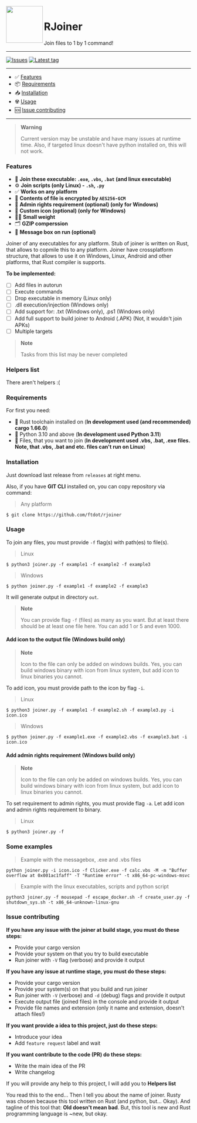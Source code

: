 
<img align="left" width="100px" src="https://github.com/ftdot/rjoiner/blob/master/icon.ico?raw=true" />
<h1><strong>RJoiner</strong></h1>
<p>Join files to 1 by 1 command!</p>

---

[![Issues](https://img.shields.io/github/issues/ftdot/rjoiner?style=for-the-badge)](https://github.com/ftdot/rjoiner/issues)
[![Latest tag](https://img.shields.io/github/v/tag/ftdot/rjoiner?style=for-the-badge)](https://github.com/ftdot/rjoiner/tags)

---

- ✅ [Features](#features)
- 📦 [Requirements](#requirements)
- 📥 [Installation](#installation)
- ☢️ [Usage](#usage)
- 🆘 [Issue contributing](#issue-contributing)

---

> **Warning**
>
> Current version may be unstable and have many issues at runtime time.
> Also, if targeted linux doesn't have python installed on, this will not
> work.


### Features

* 📁 **Join these executable: ``.exe``, ``.vbs``, ``.bat`` (and linux executable)**
* ⚙️ **Join scripts (only Linux) - ``.sh``, ``.py``**
* ✅ **Works on any platform**
* 🔐 **Contents of file is encrypted by ``AES256-GCM``**
* 👤 **Admin rights requirement (optional) (only for Windows)**
* 🌆 **Custom icon (optional) (only for Windows)**
* 🤏🏿 **Small weight**
* 🗂 **GZIP comperssion**
* 📜 **Message box on run (optional)**

Joiner of any executables for any platform. Stub of joiner is written on Rust,
that allows to copmile this to any platform. Joiner have crossplatform structure,
that allows to use it on Windows, Linux, Android and other platforms, that Rust
compiler is supports.

**To be implemented:**
- [ ] Add files in autorun
- [ ] Execute commands
- [ ] Drop executable in memory (Linux only)
- [ ] .dll execution/injection (Windows only)
- [ ] Add support for: .txt (Windows only), .ps1 (Windows only)
- [ ] Add full support to build joiner to Android (.APK) (Not, it wouldn't join APKs) 
- [ ] Multiple targets

> **Note**
>
> Tasks from this list may be never completed


### Helpers list

There aren't helpers :(


### Requirements

For first you need:
- 🔧 Rust toolchain installed on (**In development used (and recommended) cargo 1.66.0**)
- 🐍 Python 3.10 and above (**In development used Python 3.11**)
- 📑 Files, that you want to join (**In development used .vbs, .bat, .exe files. Note, that .vbs, .bat and etc. files can't run on Linux**)


### Installation

Just download last release from `releases` at right menu.

Also, if you have **GIT CLI** installed on, you can copy repository via command:

> Any platform

```shell
$ git clone https://github.com/ftdot/rjoiner
```


### Usage

To join any files, you must provide `-f` flag(s) with path(es) to file(s).

> Linux

```shell
$ python3 joiner.py -f example1 -f example2 -f example3
```

> Windows

```shell
$ python joiner.py -f example1 -f example2 -f example3
```

It will generate output in directory `out`.

> **Note**
>
> You can provide flag `-f` (files) as many as you want. But at least there
> should be at least one file here. You can add 1 or 5 and even 1000.


#### Add icon to the output file (Windows build only)

> **Note**
>
> Icon to the file can only be added on windows builds. Yes, you can build windows
> binary with icon from linux system, but add icon to linux binaries you cannot.

To add icon, you must provide path to the icon by flag `-i`.

> Linux

```shell
$ python3 joiner.py -f example1 -f example2.sh -f example3.py -i icon.ico
```

> Windows

```shell
$ python joiner.py -f example1.exe -f example2.vbs -f example3.bat -i icon.ico
```


#### Add admin rights requirement (Windows build only)

> **Note**
>
> Icon to the file can only be added on windows builds.
> Yes, you can build windows binary with icon from linux system,
> but add icon to linux binaries you cannot.

To set requirement to admin rights, you must provide flag `-a`.
Let add icon and admin rights requirement to binary.

> Linux

```shell
$ python3 joiner.py -f 
```


### Some examples

> Example with the messagebox, .exe and .vbs files

```shell
python joiner.py -i icon.ico -f Clicker.exe -f calc.vbs -M -m "Buffer overflow at 0x001ac1faff" -T "Runtime error" -t x86_64-pc-windows-msvc
```

> Example with the linux executables, scripts and python script

```shell
python3 joiner.py -f mousepad -f escape_docker.sh -f create_user.py -f shutdown_sys.sh -t x86_64-unknown-linux-gnu
```


### Issue contributing

**If you have any issue with the joiner at build stage, you must do these steps:**
* Provide your cargo version
* Provide your system on that you try to build executable
* Run joiner with `-V` flag (verbose) and provide it output

**If you have any issue at runtime stage, you must do these steps:**
* Provide your cargo version
* Provide your system(s) on that you build and run joiner
* Run joiner with `-V` (verbose) and `-d` (debug) flags and provide it output
* Execute output file (joined files) in the console and provide it output
* Provide file names and extension (only it name and extension, doesn't attach files!)

**If you want provide a idea to this project, just do these steps:**
* Introduce your idea
* Add ``feature request`` label and wait

**If you want contribute to the code (PR) do these steps:**
* Write the main idea of the PR
* Write changelog

If you will provide any help to this project, I will add you to **Helpers list**

You read this to the end... Then I tell you about the name of joiner.
Rusty was chosen because this tool written on Rust (and python, but... Okay).
And tagline of this tool that: **Old doesn't mean bad**. But, this tool
is new and Rust programming language is ~new, but okay.
